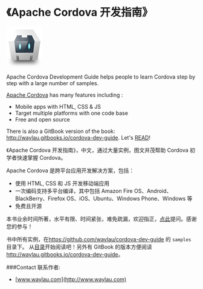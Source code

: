 # 《Apache Cordova 开发指南》

![](images/cordova_bot.png)

Apache Cordova Development Guide helps people to learn Cordova step by step with a large number of samples.

[Apache Cordova](<http://cordova.apache.org/>) has many features including :

* Mobile apps with HTML, CSS & JS
* Target multiple platforms with one code base
* Free and open source

There is also a GitBook version of the book: <http://waylau.gitbooks.io/cordova-dev-guide>.
Let's [READ](SUMMARY.md)!

《Apache Cordova 开发指南》，中文，通过大量实例，图文并茂帮助 Cordova 初学者快速掌握 Cordova。

Apache Cordova 是跨平台应用开发解决方案，包括：

* 使用 HTML, CSS 和 JS 开发移动端应用
* 一次编码支持多平台编译，其中包括 Amazon Fire OS、Android、BlackBerry、Firefox OS、iOS、Ubuntu、Windows Phone、Windows 等
* 免费且开源

本书业余时间所著，水平有限、时间紧张，难免疏漏，欢迎指正，[点此](https://github.com/waylau/cordova-dev-guide/issues)提问。感谢您的参与！

书中所有实例，在<https://github.com/waylau/cordova-dev-guide> 的 `samples` 目录下。
从[目录](SUMMARY.md)开始阅读吧！另外有 GitBook 的版本方便阅读 <http://waylau.gitbooks.io/cordova-dev-guide>。

###Contact 联系作者:

* [www.waylau.com](http://www.waylau.com)


